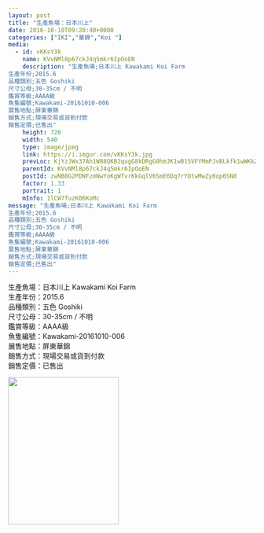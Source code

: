 ```yaml
---
layout: post
title: "生產魚場：日本川上" 
date: 2016-10-10T09:20:40+0000 
categories: ["IKI","華錦","Koi "] 
media:
  - id: vKKsY3k
    name: KVvNMl8p67ckJ4q5mkr6IpOoEN
    description: "生產魚場;日本川上 Kawakami Koi Farm
生產年份;2015.6
品種類別;五色 Goshiki
尺寸公母;30-35cm / 不明
鑑賞等級;AAAA級 
魚隻編號;Kawakami-20161010-006
展售地點;屏東華錦
銷售方式;現場交易或貨到付款
銷售定價;已售出"   
    height: 720
    width: 540
    type: image/jpeg
    link: https://i.imgur.com/vKKsY3k.jpg
    prevLoc: KjYzJWx37Ah1W88QKB2qugG8kDRgG0hmJK1wB15VFYMmPJvBLkfk1wWKkZkOIBG14wRQ09IvVJKgMyXRFJlAxPR1l0U18vkr2VGyf4Y3YKOJ2XUgV6GJNKkgfRoALXzZnnI4WJXJ9G7kiY1DOPpX9NC7zWoxwGo4IRqV3xEEL2fO0r2pN66MhXyvWJXMG8ILQ91vZpRRf2lYyxgKyMuLMkXkrBpoFrzKADWyqxu7LYoy390zixgML8WMZ0FA7A8DJw4W
    parentId: KVvNMl8p67ckJ4q5mkr6IpOoEN
    postId: zwNB8G2PDNFzmNwYoKgWfvrKkGqlV6SmE6Dq7rYOtwMwZy0op6SN8
    factor: 1.33
    portrait: 1
    mInfo: 1lCW7fuzK06KoMc
message: "生產魚場;日本川上 Kawakami Koi Farm  
生產年份;2015.6  
品種類別;五色 Goshiki  
尺寸公母;30-35cm / 不明  
鑑賞等級;AAAA級   
魚隻編號;Kawakami-20161010-006  
展售地點;屏東華錦  
銷售方式;現場交易或貨到付款  
銷售定價;已售出"
---
```


生產魚場：日本川上 Kawakami Koi Farm  
生產年份：2015.6  
品種類別：五色 Goshiki  
尺寸公母：30-35cm / 不明  
鑑賞等級：AAAA級   
魚隻編號：Kawakami-20161010-006  
展售地點：屏東華錦  
銷售方式：現場交易或貨到付款  
銷售定價：已售出


[//]: #media:  
<a href="https://i.imgur.com/vKKsY3k.jpg"><img src="https://i.imgur.com/vKKsY3k.jpg" height="300" width="225" /></a> 
 
